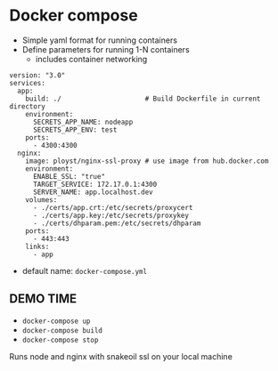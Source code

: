 # Docker compose
 - Simple yaml format for running containers
 - Define parameters for running 1-N containers
   - includes container networking
```
version: "3.0"
services:
  app:
    build: ./                     # Build Dockerfile in current directory
    environment:
      SECRETS_APP_NAME: nodeapp
      SECRETS_APP_ENV: test
    ports:
      - 4300:4300
  nginx:
    image: ployst/nginx-ssl-proxy # use image from hub.docker.com
    environment:
      ENABLE_SSL: "true"
      TARGET_SERVICE: 172.17.0.1:4300
      SERVER_NAME: app.localhost.dev
    volumes:
      - ./certs/app.crt:/etc/secrets/proxycert
      - ./certs/app.key:/etc/secrets/proxykey
      - ./certs/dhparam.pem:/etc/secrets/dhparam
    ports:
      - 443:443
    links:
      - app
```
 - default name: `docker-compose.yml`
## DEMO TIME
 - `docker-compose up`
 - `docker-compose build`
 - `docker-compose stop`



Runs node and nginx with snakeoil ssl on your local machine

